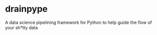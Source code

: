# drainpype
A data science pipelining framework for Python to help guide the flow of your sh*tty data
